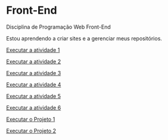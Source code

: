 # Front-End
 Disciplina de Programação Web Front-End

 Estou aprendendo a criar sites e a gerenciar meus repositórios.

<a href="https://fagner-dantas.github.io/Front-End/trabalhos/ativprog1/index.html" target="_blank"> Executar a atividade 1 </a>

<a href="https://fagner-dantas.github.io/Front-End/atividade2/formulario/index.html" target="_blank"> Executar a atividade 2 </a>

<a href="https://fagner-dantas.github.io/Front-End/trabalhos/ativprog3/index.html" target="_blank"> Executar a atividade 3 </a>

<a href="https://fagner-dantas.github.io/Front-End/trabalhos/ativprog4/index.html" target="_blank"> Executar a atividade 4 </a>

<a href="https://fagner-dantas.github.io/Front-End/trabalhos/ativprog5/index.html" target="_blank"> Executar a atividade 5 </a>

<a href="https://fagner-dantas.github.io/Front-End/trabalhos/ativprog6/index.html" target="_blank"> Executar a atividade 6 </a>

<a href="https://fagner-dantas.github.io/Front-End/projeto1/index.html" target="_blank"> Executar o Projeto 1 </a>

<a href="https://fagner-dantas.github.io/Front-End/projeto2/index.html" target="_blank"> Executar o Projeto 2 </a>